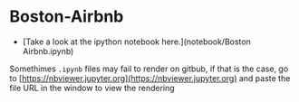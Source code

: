 # Boston-Airbnb

- [Take a look at the ipython notebook here.](notebook/Boston Airbnb.ipynb)

Somethimes `.ipynb` files may fail to render on gitbub, if that is the case, go to [https://nbviewer.jupyter.org](https://nbviewer.jupyter.org) and paste the file URL in the window to view the rendering
